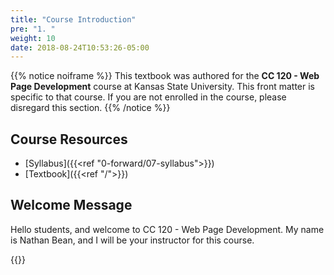 ```yaml
---
title: "Course Introduction"
pre: "1. "
weight: 10
date: 2018-08-24T10:53:26-05:00
---
```


{{% notice noiframe %}}
This textbook was authored for the **CC 120 - Web Page Development** course at Kansas State University.  This front matter is specific to that course.  If you are not enrolled in the course, please disregard this section.
{{% /notice %}}


## Course Resources 

* [Syllabus]({{<ref "0-forward/07-syllabus">}})
* [Textbook]({{<ref "/">}})

## Welcome Message
Hello students, and welcome to CC 120 - Web Page Development.  My name is Nathan Bean, and I will be your instructor for this course.

{{<youtube BrT7rEV-y2U>}}